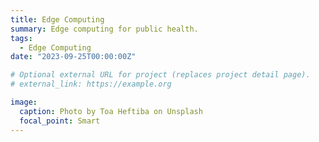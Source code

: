 ```yaml
---
title: Edge Computing
summary: Edge computing for public health.
tags:
  - Edge Computing
date: "2023-09-25T00:00:00Z"

# Optional external URL for project (replaces project detail page).
# external_link: https://example.org

image:
  caption: Photo by Toa Heftiba on Unsplash
  focal_point: Smart
---
```

